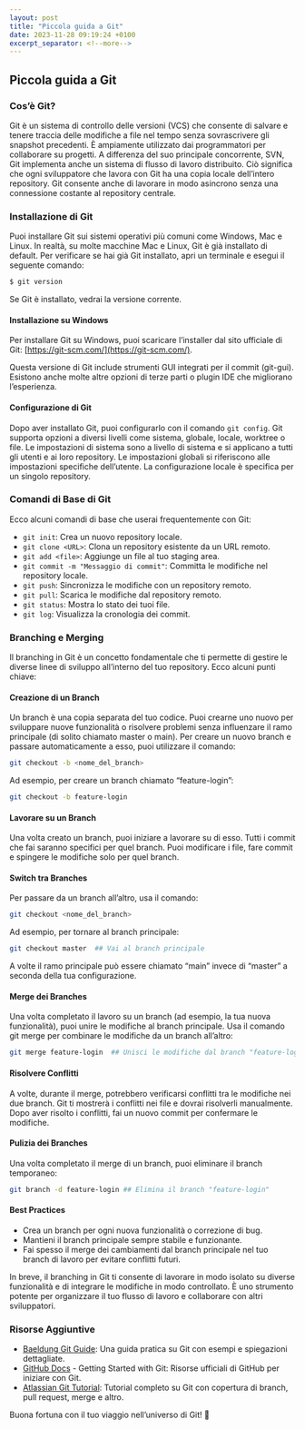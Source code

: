 ```yaml
---
layout: post
title: "Piccola guida a Git"
date: 2023-11-28 09:19:24 +0100
excerpt_separator: <!--more-->
---
```


## Piccola guida a Git

### Cos’è Git?

Git è un sistema di controllo delle versioni (VCS) che consente di salvare e tenere traccia delle modifiche a file nel
tempo senza sovrascrivere gli snapshot precedenti. È ampiamente utilizzato dai programmatori per collaborare su
progetti. A differenza del suo principale concorrente, SVN, Git implementa anche un sistema di flusso di lavoro
distribuito. Ciò significa che ogni sviluppatore che lavora con Git ha una copia locale dell’intero repository. Git
consente anche di lavorare in modo asincrono senza una connessione costante al repository centrale.

### Installazione di Git

Puoi installare Git sui sistemi operativi più comuni come Windows, Mac e Linux. In realtà, su molte macchine Mac e
Linux, Git è già installato di default. Per verificare se hai già Git installato, apri un terminale e esegui il seguente
comando:

```bash
$ git version
```

Se Git è installato, vedrai la versione corrente.

#### Installazione su Windows

Per installare Git su Windows, puoi scaricare l’installer dal sito ufficiale di
Git: [https://git-scm.com/](https://git-scm.com/).

Questa versione di Git include strumenti GUI integrati per il commit (git-gui). Esistono anche
molte altre opzioni di terze parti o plugin IDE che migliorano l’esperienza.

#### Configurazione di Git

Dopo aver installato Git, puoi configurarlo con il comando ```git config```. Git supporta opzioni a diversi livelli come
sistema, globale, locale, worktree o file. Le impostazioni di sistema sono a livello di sistema e si applicano a
tutti gli utenti e ai loro repository. Le impostazioni globali si riferiscono alle impostazioni specifiche
dell’utente. La configurazione locale è specifica per un singolo repository.

### Comandi di Base di Git

Ecco alcuni comandi di base che userai frequentemente con Git:

- ```git init```: Crea un nuovo repository locale.
- ```git clone <URL>```: Clona un repository esistente da un URL remoto.
- ```git add <file>```: Aggiunge un file al tuo staging area.
- ```git commit -m "Messaggio di commit"```: Committa le modifiche nel repository locale.
- ```git push```: Sincronizza le modifiche con un repository remoto.
- ```git pull```: Scarica le modifiche dal repository remoto.
- ```git status```: Mostra lo stato dei tuoi file.
- ```git log```: Visualizza la cronologia dei commit.

### Branching e Merging

Il branching in Git è un concetto fondamentale che ti permette di gestire le diverse linee di sviluppo all’interno del
tuo repository. Ecco alcuni punti chiave:

#### Creazione di un Branch

Un branch è una copia separata del tuo codice. Puoi crearne uno nuovo per sviluppare nuove funzionalità o risolvere
problemi senza influenzare il ramo principale (di solito chiamato master o main).
Per creare un nuovo branch e passare automaticamente a esso, puoi utilizzare il comando:

``` bash
git checkout -b <nome_del_branch>
```

Ad esempio, per creare un branch chiamato “feature-login”:

```bash
git checkout -b feature-login
```

#### Lavorare su un Branch

Una volta creato un branch, puoi iniziare a lavorare su di esso. Tutti i commit che fai saranno specifici per quel
branch. Puoi modificare i file, fare commit e spingere le modifiche solo per quel branch.

#### Switch tra Branches

Per passare da un branch all’altro, usa il comando:

```bash
git checkout <nome_del_branch>
```

Ad esempio, per tornare al branch principale:

```bash 
git checkout master  ## Vai al branch principale
```

A volte il ramo principale può essere chiamato “main” invece di “master” a seconda della tua configurazione.

#### Merge dei Branches

Una volta completato il lavoro su un branch (ad esempio, la tua nuova funzionalità), puoi unire le modifiche al branch
principale.
Usa il comando git merge per combinare le modifiche da un branch all’altro:

``` bash
git merge feature-login  ## Unisci le modifiche dal branch "feature-login"
```

#### Risolvere Conflitti
A volte, durante il merge, potrebbero verificarsi conflitti tra le modifiche nei due branch.
Git ti mostrerà i conflitti nei file e dovrai risolverli manualmente.
Dopo aver risolto i conflitti, fai un nuovo commit per confermare le modifiche.

#### Pulizia dei Branches
Una volta completato il merge di un branch, puoi eliminare il branch temporaneo:
```bash 
git branch -d feature-login ## Elimina il branch "feature-login"
```

#### Best Practices
- Crea un branch per ogni nuova funzionalità o correzione di bug. 
- Mantieni il branch principale sempre stabile e funzionante.
- Fai spesso il merge dei cambiamenti dal branch principale nel tuo branch di lavoro per evitare conflitti futuri.

In breve, il branching in Git ti consente di lavorare in modo isolato su diverse funzionalità e di integrare le
modifiche in modo controllato. È uno strumento potente per organizzare il tuo flusso di lavoro e collaborare con altri
sviluppatori.

### Risorse Aggiuntive

- [Baeldung Git Guide](https://www.baeldung.com/ops/git-guide): Una guida pratica su Git con esempi e spiegazioni
  dettagliate.
- [GitHub Docs](https://docs.github.com/en/get-started/getting-started-with-git) - Getting Started with Git: Risorse
  ufficiali di GitHub per iniziare con Git.
- [Atlassian Git Tutorial](https://www.atlassian.com/git/tutorials): Tutorial completo su Git con copertura di branch,
  pull request, merge e altro.

Buona fortuna con il tuo viaggio nell’universo di Git! 🚀
